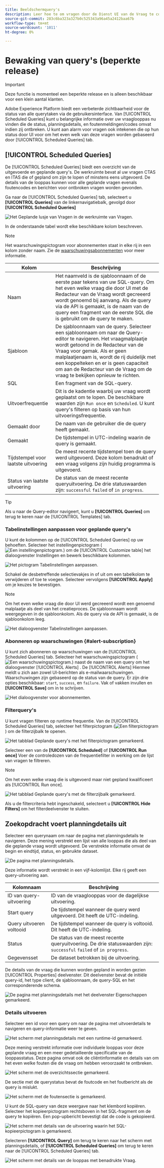 ```yaml
---
title: Beeldschermquery's
description: Leer hoe te om vragen door de Dienst UI van de Vraag te controleren.
source-git-commit: 283c6ba323a327b0c525343a96a45a2412baa67b
workflow-type: tm+mt
source-wordcount: '1011'
ht-degree: 0%

---
```


# Bewaking van query&#39;s (beperkte release)

>[!IMPORTANT]
>
>Deze functie is momenteel een beperkte release en is alleen beschikbaar voor een klein aantal klanten.

Adobe Experience Platform biedt een verbeterde zichtbaarheid voor de status van alle querytaken via de gebruikersinterface. Van [!UICONTROL Scheduled Queries] kunt u belangrijke informatie over uw vraaglooppas nu vinden die de status, planningsdetails, en foutenmeldingen/codes omvat indien zij ontbreken. U kunt aan alarm voor vragen ook intekenen die op hun status door UI voor om het even welk van deze vragen worden gebaseerd door [!UICONTROL Scheduled Queries] tab.

## [!UICONTROL Scheduled Queries]

De [!UICONTROL Scheduled Queries] biedt een overzicht van de uitgevoerde en geplande query&#39;s. De werkruimte bevat al uw vragen CTAS en ITAS die of gepland om zijn te lopen of minstens eens uitgevoerd. De details van de looppas kunnen voor alle geplande vragen evenals foutencodes en berichten voor ontbroken vragen worden gevonden.

Ga naar de [!UICONTROL Scheduled Queries] tab, selecteert u **[!UICONTROL Queries]** van de linkernavigatiebalk, gevolgd door **[!UICONTROL Scheduled Queries]**

![Het Geplande lusje van Vragen in de werkruimte van Vragen.](./images/monitor-queries/scheduled-queries.png)

In de onderstaande tabel wordt elke beschikbare kolom beschreven.

>[!NOTE]
>
>Het waarschuwingspictogram voor abonnementen staat in elke rij in een kolom zonder naam. Zie de [waarschuwingsabonnementen](#alert-subscription) voor meer informatie.

| Kolom | Beschrijving |
|---|---|
| Naam | Het naamveld is de sjabloonnaam of de eerste paar tekens van uw SQL-query. Om het even welke vraag die door UI met de Redacteur van de Vraag wordt gecreeerd wordt genoemd bij aanvang. Als de query via de API is gemaakt, is de naam van de query een fragment van de eerste SQL die is gebruikt om de query te maken. |
| Sjabloon | De sjabloonnaam van de query. Selecteer een sjabloonnaam om naar de Query-editor te navigeren. Het vraagmalplaatje wordt getoond in de Redacteur van de Vraag voor gemak. Als er geen malplaatjenaam is, wordt de rij duidelijk met een koppelteken en er is geen capaciteit om aan de Redacteur van de Vraag om de vraag te bekijken opnieuw te richten. |
| SQL | Een fragment van de SQL-query. |
| Uitvoerfrequentie | Dit is de kadentie waarbij uw vraag wordt geplaatst om te lopen. De beschikbare waarden zijn `Run once` en `Scheduled`. U kunt query&#39;s filteren op basis van hun uitvoeringsfrequentie. |
| Gemaakt door | De naam van de gebruiker die de query heeft gemaakt. |
| Gemaakt | De tijdstempel in UTC-indeling waarin de query is gemaakt. |
| Tijdstempel voor laatste uitvoering | De meest recente tijdstempel toen de query werd uitgevoerd. Deze kolom benadrukt of een vraag volgens zijn huidig programma is uitgevoerd. |
| Status van laatste uitvoering | De status van de meest recente queryuitvoering. De drie statuswaarden zijn: `successful` `failed` of `in progress`. |

>[!TIP]
>
>Als u naar de Query-editor navigeert, kunt u **[!UICONTROL Queries]** om terug te keren naar de [!UICONTROL Templates] tab.

### Tabelinstellingen aanpassen voor geplande query&#39;s

U kunt de kolommen op de [!UICONTROL Scheduled Queries] op uw behoeften. Selecteer het instellingenpictogram (![Een instellingenpictogram.](./images/monitor-queries/settings-icon.png)) om de [!UICONTROL Customize table] het dialoogvenster Instellingen en bewerk beschikbare kolommen.

![Het pictogram Tabelinstellingen aanpassen.](./images/monitor-queries/customze-table-settings-icon.png)

Schakel de desbetreffende selectievakjes in of uit om een tabelkolom te verwijderen of toe te voegen. Selecteer vervolgens **[!UICONTROL Apply]** om je keuzes te bevestigen.

>[!NOTE]
>
>Om het even welke vraag die door UI werd gecreeerd wordt een genoemd malplaatje als deel van het creatieproces. De sjabloonnaam wordt weergegeven in de sjabloonkolom. Als de query via de API is gemaakt, is de sjabloonkolom leeg.

![Het dialoogvenster Tabelinstellingen aanpassen.](./images/monitor-queries/customize-table-dialog.png)

### Abonneren op waarschuwingen {#alert-subscription}

U kunt zich abonneren op waarschuwingen van de [!UICONTROL Scheduled Queries] tab. Selecteer het waarschuwingspictogram (![Een waarschuwingspictogram.](./images/monitor-queries/alerts-icon.png)) naast de naam van een query om het dialoogvenster [!UICONTROL Alerts] . De [!UICONTROL Alerts] Hiermee meldt u zich aan zowel UI-berichten als e-mailwaarschuwingen. Waarschuwingen zijn gebaseerd op de status van de query. Er zijn drie opties beschikbaar: `start`, `success`, en `failure`. Vak of vakken invullen en **[!UICONTROL Save]** om in te schrijven.

<!-- This dialog will be updated before release. THe image below will need to be updated inline with these changes. -->

![Het dialoogvenster voor abonnementen.](./images/monitor-queries/alert-subscription-dialog.png)

<!-- Link to alert subscriptions doc when available -->

### Filterquery&#39;s

U kunt vragen filteren op runtime frequentie. Van de [!UICONTROL Scheduled Queries] tab, selecteer het filterpictogram (![Een filterpictogram](./images/monitor-queries/filter-icon.png)) om de filterzijbalk te openen.

![Het tabblad Geplande query&#39;s met het filterpictogram gemarkeerd.](./images/monitor-queries/filter-queries.png)

Selecteer een van de **[!UICONTROL Scheduled]** of **[!UICONTROL Run once]** Voer de controledozen van de frequentiefilter in werking om de lijst van vragen te filtreren.

>[!NOTE]
>
>Om het even welke vraag die is uitgevoerd maar niet gepland kwalificeert als [!UICONTROL Run once].

![Het tabblad Geplande query&#39;s met de filterzijbalk gemarkeerd.](./images/monitor-queries/filter-sidebar.png)

Als u de filtercriteria hebt ingeschakeld, selecteert u **[!UICONTROL Hide Filters]** om het filterdeelvenster te sluiten.

## Zoekopdracht voert planningdetails uit

Selecteer een querynaam om naar de pagina met planningsdetails te navigeren. Deze mening verstrekt een lijst van alle looppas die als deel van die geplande vraag wordt uitgevoerd. De verstrekte informatie omvat de begin en eindtijd, status, en gebruikte dataset.

![De pagina met planningsdetails.](./images/monitor-queries/schedule-details.png)

Deze informatie wordt verstrekt in een vijf-kolomlijst. Elke rij geeft een query-uitvoering aan.

| Kolomnaam | Beschrijving |
|---|---|
| ID van query-uitvoering | ID van de vraaglooppas voor de dagelijkse uitvoering. |
| Start query | De tijdstempel wanneer de query werd uitgevoerd. Dit heeft de UTC-indeling. |
| Query uitvoeren voltooid | De tijdstempel wanneer de query is voltooid. Dit heeft de UTC-indeling. |
| Status | De status van de meest recente queryuitvoering. De drie statuswaarden zijn: `successful` `failed` of `in progress`. |
| Gegevensset | De dataset betrokken bij de uitvoering. |

De details van de vraag die kunnen worden gepland in worden gezien [!UICONTROL Properties] deelvenster. Dit deelvenster bevat de initiële query-id, het type client, de sjabloonnaam, de query-SQL en het corresponderende schema.

![De pagina met planningsdetails met het deelvenster Eigenschappen gemarkeerd.](./images/monitor-queries/properties-panel.png)

### Details uitvoeren

Selecteer een id voor een query om naar de pagina met uitvoerdetails te navigeren en query-informatie weer te geven.

![Het scherm met planningsdetails met een runtime-id gemarkeerd.](./images/monitor-queries/navigate-to-run-details.png)

Deze mening verstrekt informatie over individuele looppas voor deze geplande vraag en een meer gedetailleerde specificatie van de looppasstatus. Deze pagina omvat ook de cliëntinformatie en details van om het even welke fouten die de vraag om hebben veroorzaakt te ontbreken.

![Het scherm met de overzichtssectie gemarkeerd.](./images/monitor-queries/query-run-details.png)

De sectie met de querystatus bevat de foutcode en het foutbericht als de query is mislukt.

![Het scherm met de foutensectie is gemarkeerd.](./images/monitor-queries/failed-query.png)

U kunt de SQL-query van deze weergave naar het klembord kopiëren. Selecteer het kopieerpictogram rechtsboven in het SQL-fragment om de query te kopiëren. Een pop-upbericht bevestigt dat de code is gekopieerd.

![Het scherm met details van de uitvoering waarin het SQL-kopieerpictogram is gemarkeerd.](./images/monitor-queries/copy-sql.png)

Selecteren **[!UICONTROL Query]** om terug te keren naar het scherm met planningsdetails, of **[!UICONTROL Scheduled Queries]** om terug te keren naar de [!UICONTROL Scheduled Queries] tab.

![Het scherm met details van de looppas met benadrukte Vraag.](./images/monitor-queries/return-navigation.png)

